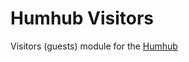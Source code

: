 Humhub Visitors
=================
Visitors (guests) module for the [Humhub](https://www.humhub.org/en)
